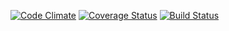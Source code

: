 [![Code Climate](https://codeclimate.com/repos/5502fb476956801e62000bd1/badges/9e46770982159aeedc53/gpa.svg)](https://codeclimate.com/repos/5502fb476956801e62000bd1/feed)
[![Coverage Status](https://coveralls.io/repos/matthew-gould/RSPEC-Movies/badge.svg?branch=master)](https://coveralls.io/r/matthew-gould/RSPEC-Movies?branch=master)
[![Build Status](https://travis-ci.org/matthew-gould/RSPEC-Movies.svg?branch=master)](https://travis-ci.org/matthew-gould/RSPEC-Movies)
